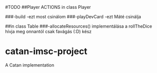 #TODO
##Player ACTIONS in class Player

###-build
    -ezt most csinálom
###-playDevCard
    -ezt Máté csinálja
    
##in class Table
###-allocateResources() implementálása a rollTheDice hívja meg onnantól csak favágás (:D)
kész
  

# catan-imsc-project
A Catan implementation


 
